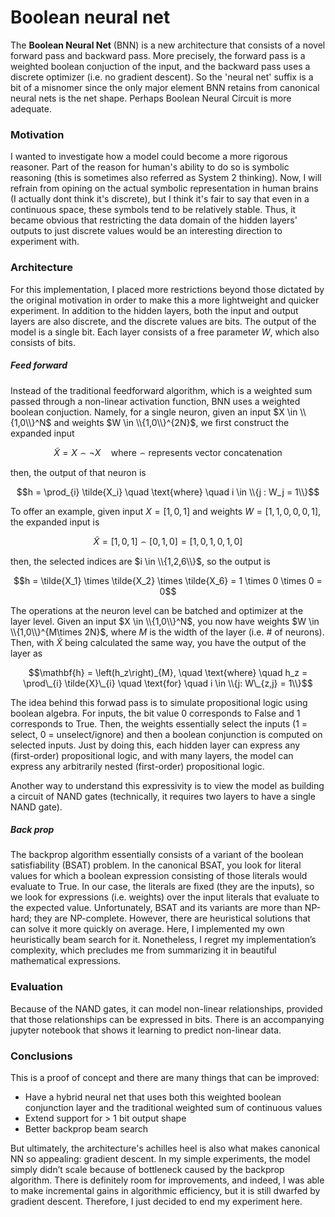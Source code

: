 # Boolean neural net

The **Boolean Neural Net** (BNN) is a new architecture that consists of a novel forward pass and backward pass. More precisely, the forward pass is a weighted boolean conjuction of the input, and the backward pass uses a discrete optimizer (i.e. no gradient descent). So the 'neural net' suffix is a bit of a misnomer since the only major element BNN retains from canonical neural nets is the net shape. Perhaps Boolean Neural Circuit is more adequate. 

### Motivation
I wanted to investigate how a model could become a more rigorous reasoner. Part of the reason for human's ability to do so is symbolic reasoning (this is sometimes also referred as System 2 thinking). Now, I will refrain from opining on the actual symbolic representation in human brains (I actually dont think it's discrete), but I think it's fair to say that even in a continuous space, these symbols tend to be relatively stable. Thus, it became obvious that restricting the data domain of the hidden layers' outputs to just discrete values would be an interesting direction to experiment with.

### Architecture
For this implementation, I placed more restrictions beyond those dictated by the original motivation in order to make this a more lightweight and quicker experiment. In addition to the hidden layers, both the input and output layers are also discrete, and the discrete values are bits. The output of the model is a single bit. Each layer consists of a free parameter $W$, which also consists of bits.

##### Feed forward

Instead of the traditional feedforward algorithm, which is a weighted sum passed through a non-linear activation function, BNN uses a weighted boolean conjuction. Namely, for a single neuron, given an input $X \in \\{1,0\\}^N$ and weights $W \in \\{1,0\\}^{2N}$, we first construct the expanded input

$$ \tilde{X} = X \frown \neg{X} \quad \text{where} \frown \text{represents vector concatenation}$$

then, the output of that neuron is

$$h = \prod_{i} \tilde{X_i} \quad \text{where} \quad i \in \\{j : W_j = 1\\}$$

To offer an example, given input $X = [1,0,1]$ and weights $W = [1,1,0,0,0,1]$, the expanded input is

$$ \tilde{X} = [1,0,1] \frown [0,1,0] = [1,0,1,0,1,0] $$

then, the selected indices are $i \in \\{1,2,6\\}$, so the output is

$$h = \tilde{X_1} \times \tilde{X_2} \times \tilde{X_6} = 1 \times 0 \times 0 = 0$$

The operations at the neuron level can be batched and optimizer at the layer level. Given an input $X \in \\{1,0\\}^N$, you now have weights $W \in \\{1,0\\}^{M\times 2N}$, where $M$ is the width of the layer (i.e. # of neurons). Then, with $\tilde{X}$ being calculated the same way, you have the output of the layer as

$$\mathbf{h} = \left(h_z\right)_{M}, \quad \text{where} \quad h_z = \prod\_{i} \tilde{X}\_{i} \quad \text{for} \quad i \in \\{j: W\_{z,j} = 1\\}$$

 
The idea behind this forwad pass is to simulate propositional logic using boolean algebra. For inputs, the bit value 0 corresponds to False and 1 corresponds to True. Then, the weights essentially select the inputs (1 = select, 0 = unselect/ignore) and then a boolean conjunction is computed on selected inputs. Just by doing this, each hidden layer can express any (first-order) propositional logic, and with many layers, the model can express any arbitrarily nested (first-order) propositional logic. 

Another way to understand this expressivity is to view the model as building a circuit of NAND gates (technically, it requires two layers to have a single NAND gate).

##### Back prop
The backprop algorithm essentially consists of a variant of the boolean satisfiability (BSAT) problem. In the canonical BSAT, you look for literal values for which a boolean expression consisting of those literals would evaluate to True. In our case, the literals are fixed (they are the inputs), so we look for expressions (i.e. weights) over the input literals that evaluate to the expected value. Unfortunately, BSAT and its variants are more than NP-hard; they are NP-complete. However, there are heuristical solutions that can solve it more quickly on average. Here, I implemented my own heuristically beam search for it. Nonetheless, I regret my implementation’s complexity, which precludes me from summarizing it in beautiful mathematical expressions.

### Evaluation
Because of the NAND gates, it can model non-linear relationships, provided that those relationships can be expressed in bits. There is an accompanying jupyter notebook that shows it learning to predict non-linear data.

### Conclusions
This is a proof of concept and there are many things that can be improved:
- Have a hybrid neural net that uses both this weighted boolean conjunction layer and the traditional weighted sum of continuous values
- Extend support for > 1 bit output shape
- Better backprop beam search

But ultimately, the architecture's achilles heel is also what makes canonical NN so appealing: gradient descent. In my simple experiments, the model simply didn’t scale because of bottleneck caused by the backprop algorithm. There is definitely room for improvements, and indeed, I was able to make incremental gains in algorithmic efficiency, but it is still dwarfed by gradient descent. Therefore, I just decided to end my experiment here.